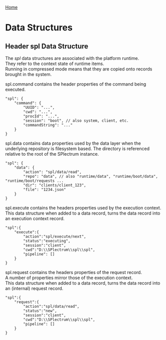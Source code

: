 [Home](../README.md)
# Data Structures

## Header spl Data Structure

The *spl* data structures are associated with the platform runtime.  
They refer to the context state of runtime items.  
Running in compressed mode means that they are copied onto records brought in the system.  

spl.command contains the header properties of the command being executed.
```
"spl": {
    "command": {
        "UUID": "...",
        "cwd": "...",
        "procId": "...",
        "session": "boot", // also system, client, etc.
        "commandString": "..."
    }
}
```

spl.data contains data properties used by the data layer when the underlying repository is filesystem based.
The directory is referenced relative to the root of the SPlectrum instance.
```
"spl": {
    "data": {
        "action": "spl/data/read",
        "repo": "data", // also "runtime/data", "runtime/boot/data", "runtime/boot/requests ...
        "dir": "clients/client_123",
        "file": "1234.json"
    }
}
```

spl.execute contains the headers properties used by the execution context.
This data structure when added to a data record, turns the data record into an execution context record.
```
"spl":{
    "execute":{
        "action":"spl/execute/next",
        "status":"executing",
        "session":"client",
        "cwd":"D:\\SPlectrum\\spl\\spl",
        "pipeline": []
    }
}
```

spl.request contains the headers properties of the request record.  
A number of properties mirror those of the execution context.  
This data structure when added to a data record, turns the data record into an (internal) request record.
```
"spl":{
    "request":{
        "action":"spl/data/read",
        "status":"new",
        "session":"client",
        "cwd":"D:\\SPlectrum\\spl\\spl",
        "pipeline": []
    }
}
```

